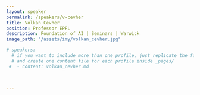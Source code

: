 ```yaml
---
layout: speaker
permalink: /speakers/v-cevher
title: Volkan Cevher
position: Professor EPFL
description: Foundation of AI | Seminars | Warwick
image_path: "/assets/imγ/volkan_cevher.jpg"

# speakers: 
  # if you want to include more than one profile, just replicate the following block
  # and create one content file for each profile inside _pages/
 #  - content: volkan_cevher.md
    
 

---
```

